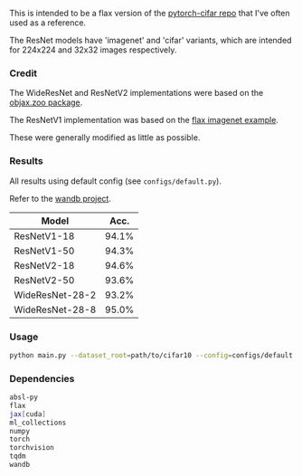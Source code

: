 This is intended to be a flax version of the [pytorch-cifar repo](https://github.com/kuangliu/pytorch-cifar) that I've often used as a reference.

The ResNet models have 'imagenet' and 'cifar' variants, which are intended for 224x224 and 32x32 images respectively.


### Credit

The WideResNet and ResNetV2 implementations were based on the [objax.zoo package](https://objax.readthedocs.io/en/latest/objax/zoo.html).

The ResNetV1 implementation was based on the [flax imagenet example](https://github.com/google/flax/tree/main/examples/imagenet).

These were generally modified as little as possible.


### Results

All results using default config (see `configs/default.py`).

Refer to the [wandb project](https://wandb.ai/jvlmdr/flax-cifar).

| Model | Acc. |
| ----- | ---- |
| ResNetV1-18 | 94.1% |
| ResNetV1-50 | 94.3% |
| ResNetV2-18 | 94.6% |
| ResNetV2-50 | 93.6% |
| WideResNet-28-2 | 93.2% |
| WideResNet-28-8 | 95.0% |


### Usage

```bash
python main.py --dataset_root=path/to/cifar10 --config=configs/default.py --config.model.arch=resnet_v1_18
```


### Dependencies

```bash
absl-py
flax
jax[cuda]
ml_collections
numpy 
torch
torchvision
tqdm
wandb
```
